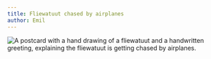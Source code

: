 ```yaml
---
title: Fliewatuut chased by airplanes
author: Emil
---
```

![A postcard with a hand drawing of a fliewatuut and a handwritten greeting, explaining the fliewatuut is getting chased by airplanes.](/img/emil-drawing/fliewatuut-chased-by-airplanes.jpg)
